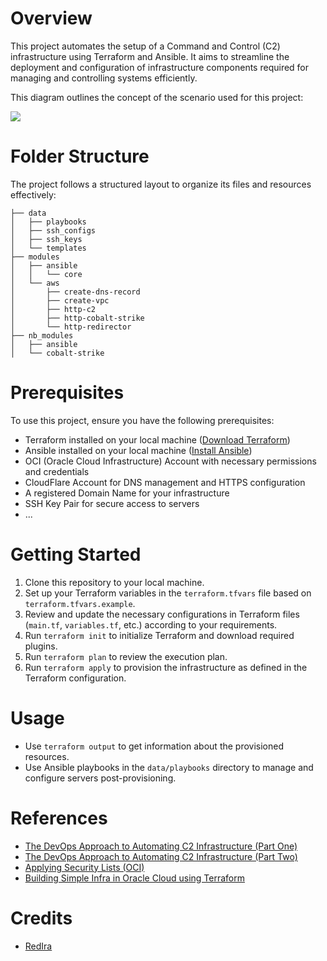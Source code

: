 # Overview

This project automates the setup of a Command and Control (C2) infrastructure using Terraform and Ansible. It aims to streamline the deployment and configuration of infrastructure components required for managing and controlling systems efficiently.

This diagram outlines the concept of the scenario used for this project:

![](https://i.imgur.com/db2dIIz.png)

# Folder Structure
The project follows a structured layout to organize its files and resources effectively:

```
├── data
│   ├── playbooks
│   ├── ssh_configs
│   ├── ssh_keys
│   └── templates
├── modules
│   ├── ansible
│   │   └── core
│   └── aws
│       ├── create-dns-record
│       ├── create-vpc
│       ├── http-c2
│       ├── http-cobalt-strike
│       └── http-redirector
├── nb_modules
│   ├── ansible
│   └── cobalt-strike
```

# Prerequisites
To use this project, ensure you have the following prerequisites:
- Terraform installed on your local machine ([Download Terraform](https://www.terraform.io/downloads.html))
- Ansible installed on your local machine ([Install Ansible](https://docs.ansible.com/ansible/latest/installation_guide/intro_installation.html))
- OCI (Oracle Cloud Infrastructure) Account with necessary permissions and credentials
- CloudFlare Account for DNS management and HTTPS configuration
- A registered Domain Name for your infrastructure
- SSH Key Pair for secure access to servers
- ...

# Getting Started
1. Clone this repository to your local machine.
2. Set up your Terraform variables in the `terraform.tfvars` file based on `terraform.tfvars.example`.
3. Review and update the necessary configurations in Terraform files (`main.tf`, `variables.tf`, etc.) according to your requirements.
4. Run `terraform init` to initialize Terraform and download required plugins.
5. Run `terraform plan` to review the execution plan.
6. Run `terraform apply` to provision the infrastructure as defined in the Terraform configuration.

# Usage
- Use `terraform output` to get information about the provisioned resources.
- Use Ansible playbooks in the `data/playbooks` directory to manage and configure servers post-provisioning.

# References
- [The DevOps Approach to Automating C2 Infrastructure (Part One)](https://versprite.com/blog/the-devops-approach-to-automating-c2-infrastructure-part-one/)
- [The DevOps Approach to Automating C2 Infrastructure (Part Two)](https://versprite.com/blog/the-devops-approach-to-automating-c2-infrastructure-part-two/)
- [Applying Security Lists (OCI)](https://abeerm171.medium.com/part-2-applying-security-list-to-subnets-in-oracle-cloud-using-terraform-82bd0c087eac)
- [Building Simple Infra in Oracle Cloud using Terraform](https://ibinsabbar.medium.com/part-1-building-simple-infra-in-oracle-cloud-using-terraform-4dd2dbb96229)

# Credits
- [RedIra](https://github.com/joeminicucci/RedIra) 
